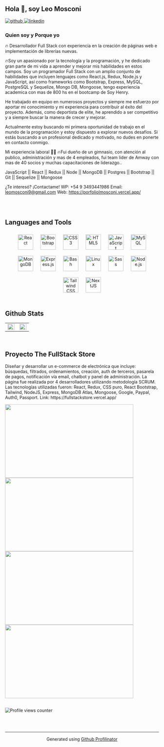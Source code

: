## Hola 👋, soy Leo Mosconi   
  

<a href="https://github.com/Mosk09" target="_blank">
<img src=https://img.shields.io/badge/github-%2324292e.svg?&style=for-the-badge&logo=github&logoColor=white alt=github style="margin-bottom: 5px;" />
</a>
<a href="https://www.linkedin.com/in/leo-mosconi-fullstackweb" target="_blank">
<img src=https://img.shields.io/badge/linkedin-%231E77B5.svg?&style=for-the-badge&logo=linkedin&logoColor=white alt=linkedin style="margin-bottom: 5px;" />
</a>  
  



### Quien soy y Porque yo  

🔥 Desarrollador Full Stack con experiencia en la creación de páginas web e implementación de librerías nuevas.

🔥Soy un apasionado por la tecnología y la programación, y he dedicado gran parte de mi vida a aprender y mejorar mis habilidades en estos campos. Soy un programador Full Stack con un amplio conjunto de habilidades que incluyen lenguajes como React.js, Redux, Node.js y JavaScript, así como frameworks como Bootstrap, Express, MySQL, PostgreSQL y Sequelize, Mongo DB, Mongoose, tengo experiencia academica con mas de 800 hs en el bootcamp de Soy Henry.

He trabajado en equipo en numerosos proyectos y siempre me esfuerzo por aportar mi conocimiento y mi experiencia para contribuir al éxito del proyecto. Además, como deportista de elite, he aprendido a ser competitivo y a siempre buscar la manera de crecer y mejorar.

Actualmente estoy buscando mi primera oportunidad de trabajo en el mundo de la programación y estoy dispuesto a explorar nuevos desafíos. Si estás buscando a un profesional dedicado y motivado, no dudes en ponerte en contacto conmigo.

Mi experiencia laboral 👨‍💻
🔥Fui dueño de un gimnasio, con atención al publico, administración y mas de 4 empleados, fui team líder de Amway con mas de 40 socios y muchas capacitaciones de liderazgo..

 JavaScript || React || Redux || Node || MongoDB || Postgres || Bootstrap || Git || Sequelize || Mongoose


¿Te interesó? ¡Contactame!
WP: +54 9 3493441986
Email: leomosconi9@gmail.com
Web: https://porfoliolmosconi.vercel.app/  
  

<br/>  


<br/>  


## Languages and Tools  
<div align="center">  
<a href="https://reactjs.org/" target="_blank"><img style="margin: 10px" src="https://profilinator.rishav.dev/skills-assets/react-original-wordmark.svg" alt="React" height="50" /></a>  
<a href="https://getbootstrap.com/docs/3.4/javascript/" target="_blank"><img style="margin: 10px" src="https://profilinator.rishav.dev/skills-assets/bootstrap-plain.svg" alt="Bootstrap" height="50" /></a>  
<a href="https://www.w3schools.com/css/" target="_blank"><img style="margin: 10px" src="https://profilinator.rishav.dev/skills-assets/css3-original-wordmark.svg" alt="CSS3" height="50" /></a>  
<a href="https://en.wikipedia.org/wiki/HTML5" target="_blank"><img style="margin: 10px" src="https://profilinator.rishav.dev/skills-assets/html5-original-wordmark.svg" alt="HTML5" height="50" /></a>  
<a href="https://www.javascript.com/" target="_blank"><img style="margin: 10px" src="https://profilinator.rishav.dev/skills-assets/javascript-original.svg" alt="JavaScript" height="50" /></a>  
<a href="https://www.mysql.com/" target="_blank"><img style="margin: 10px" src="https://profilinator.rishav.dev/skills-assets/mysql-original-wordmark.svg" alt="MySQL" height="50" /></a>  
<a href="https://www.mongodb.com/" target="_blank"><img style="margin: 10px" src="https://profilinator.rishav.dev/skills-assets/mongodb-original-wordmark.svg" alt="MongoDB" height="50" /></a>  
<a href="https://expressjs.com/" target="_blank"><img style="margin: 10px" src="https://profilinator.rishav.dev/skills-assets/express-original-wordmark.svg" alt="Express.js" height="50" /></a>  
<a href="https://www.gnu.org/software/bash/" target="_blank"><img style="margin: 10px" src="https://profilinator.rishav.dev/skills-assets/gnu_bash-icon.svg" alt="Bash" height="50" /></a>  
<a href="https://www.linux.org/" target="_blank"><img style="margin: 10px" src="https://profilinator.rishav.dev/skills-assets/linux-original.svg" alt="Linux" height="50" /></a>  
<a href="https://sass-lang.com/" target="_blank"><img style="margin: 10px" src="https://profilinator.rishav.dev/skills-assets/sass-original.svg" alt="Sass" height="50" /></a>  
<a href="https://nodejs.org/" target="_blank"><img style="margin: 10px" src="https://profilinator.rishav.dev/skills-assets/nodejs-original-wordmark.svg" alt="Node.js" height="50" /></a>  
<a href="https://www.tailwindcss.com/" target="_blank"><img style="margin: 10px" src="https://profilinator.rishav.dev/skills-assets/tailwindcss.svg" alt="Tailwind CSS" height="50" /></a>  
<a href="https://nextjs.org/" target="_blank"><img style="margin: 10px" src="https://profilinator.rishav.dev/skills-assets/nextjs.png" alt="NextJS" height="50" /></a>  
</div>  

<br/>  


## Github Stats  
<table><tr><td valign="top" width="50%">

<img src="https://github-readme-stats.vercel.app/api?username=Mosk09&show_icons=true&count_private=true&hide_border=true" align="left" style="width: 100%" />

</td><td valign="top" width="50%">

<img src="https://github-readme-stats.vercel.app/api/top-langs/?username=Mosk09&hide_border=true&layout=compact" align="left" style="width: 100%" />

</td></tr></table>  

<br/>  

 <h2>Proyecto The FullStack Store</h2>
 <p>Diseñar y desarrollar un e-commerce de electrónica que incluye: búsquedas, filtrados, ordenamientos, creación, auth de terceros, pasarela de pagos, notificación vía email, chatbot y panel de administración. La página fue realizada por 4 desarrolladores utilizando metodología SCRUM. Las tecnologías utilizadas fueron: React, Redux, CSS puro, React Bootstrap, Tailwind, NodeJS, Express, MongoDB Atlas, Mongoose, Google, Paypal, Auth0, Passport. Link: https://fullstackstore.vercel.app/</p>
 
 <div>
 <img src="https://user-images.githubusercontent.com/107271569/215656540-2a94bccd-5c0c-4c36-90c6-ac2fa4caf13b.jpeg" width="420" height="240"></img>
 <img src="https://user-images.githubusercontent.com/107271569/215656539-3bb95c62-32ac-44bb-a1d0-672a9e65a3a5.jpeg" width="420" height="240"></img>
 <img src="https://user-images.githubusercontent.com/106116270/216509914-f18bfaae-dca3-4c3b-99f0-fc5a7cc45831.png" width="420" height="240"></img>
 <img src="https://user-images.githubusercontent.com/107271569/215656532-50f707e4-3b6d-4721-88e7-d2188bf0f66b.jpeg" width="420" height="240"></img>
 </div>
 
<br/>  

![Profile views counter](https://komarev.com/ghpvc/?username=rishavanand&&style=flat-square)  
  

<br/>  


<br />

----
<div align="center">Generated using <a href="https://profilinator.rishav.dev/" target="_blank">Github Profilinator</a></div>
